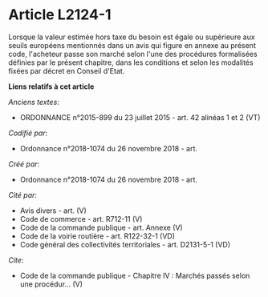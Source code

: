 # Article L2124-1

Lorsque la valeur estimée hors taxe du besoin est égale ou supérieure aux seuils européens mentionnés dans un avis qui figure
en annexe au présent code, l'acheteur passe son marché selon l'une des procédures formalisées définies par le présent
chapitre, dans les conditions et selon les modalités fixées par décret en Conseil d'Etat.

**Liens relatifs à cet article**

_Anciens textes_:

  - ORDONNANCE n°2015-899 du 23 juillet 2015 - art. 42 alinéas 1 et 2 (VT)

_Codifié par_:

  - Ordonnance n°2018-1074 du 26 novembre 2018 - art.

_Créé par_:

  - Ordonnance n°2018-1074 du 26 novembre 2018 - art.

_Cité par_:

  - Avis divers - art. (V)
  - Code de commerce - art. R712-11 (V)
  - Code de la commande publique - art. Annexe (V)
  - Code de la voirie routière - art. R122-32-1 (VD)
  - Code général des collectivités territoriales - art. D2131-5-1 (VD)

_Cite_:

  - Code de la commande publique -  Chapitre IV : Marchés passés selon une procédur... (V)
